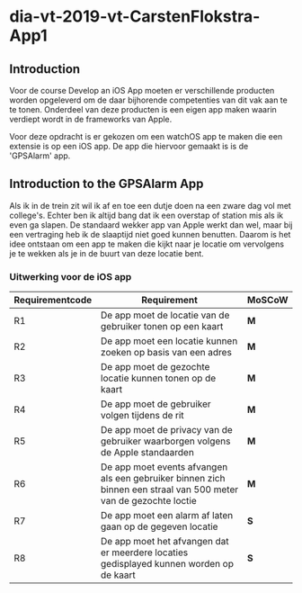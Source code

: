 # dia-vt-2019-vt-CarstenFlokstra-App1

## Introduction
Voor de course Develop an iOS App moeten er verschillende producten worden opgeleverd om de daar bijhorende competenties van dit vak aan te te tonen. Onderdeel van deze producten is een eigen app maken waarin verdiept wordt in de frameworks van Apple. 

Voor deze opdracht is er gekozen om een watchOS app te maken die een extensie is op een iOS app. De app die hiervoor gemaakt is is de 'GPSAlarm' app.

## Introduction to the GPSAlarm App
Als ik in de trein zit wil ik af en toe een dutje doen na een zware dag vol met college's. Echter ben ik altijd bang dat ik een overstap of station mis als ik even ga slapen. De standaard wekker app van Apple werkt dan wel, maar bij een vertraging heb ik de slaaptijd niet goed kunnen benutten. Daarom is het idee ontstaan om een app te maken die kijkt naar je locatie om vervolgens je te wekken als je in de buurt van deze locatie bent.

### Uitwerking voor de iOS app
| Requirementcode        | Requirement    | MoSCoW  |
| ------------- |-------------| -----|
| R1   | De app moet de locatie van de gebruiker tonen op een kaart | **M** |
| R2    | De app moet een locatie kunnen zoeken op basis van een adres      |   **M** |
| R3 | De app moet de gezochte locatie kunnen tonen op de kaart     |    **M** |
| R4 | De app moet de gebruiker volgen tijdens de rit     |    **M** |
| R5 | De app moet de privacy van de gebruiker waarborgen volgens de Apple standaarden     |    **M** |
| R6 | De app moet events afvangen als een gebruiker binnen zich binnen een straal van 500 meter van de gezochte loctie  |    **M** |
| R7 | De app moet een alarm af laten gaan op de gegeven locatie  |    **S** |
| R8 | De app moet het afvangen dat er meerdere locaties gedisplayed kunnen worden op de kaart  |    **S** |










